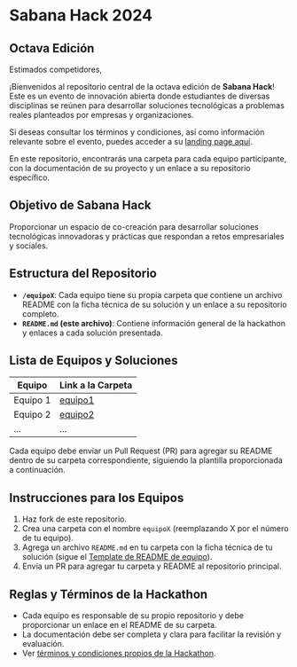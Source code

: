 # Sabana Hack 2024  
## Octava Edición

Estimados competidores, 

¡Bienvenidos al repositorio central de la octava edición de **Sabana Hack**! Este es un evento de innovación abierta donde estudiantes de diversas disciplinas se reúnen para desarrollar soluciones tecnológicas a problemas reales planteados por empresas y organizaciones.

Si deseas consultar los términos y condiciones, así como información relevante sobre el evento, puedes acceder a su [landing page aquí](https://www.unisabana.edu.co/programas/unidades-academicas/facultad-de-ingenieria/actividades-de-apendizaje-experiencial/sabana-hack-2024/).

En este repositorio, encontrarás una carpeta para cada equipo participante, con la documentación de su proyecto y un enlace a su repositorio específico.

## Objetivo de Sabana Hack
Proporcionar un espacio de co-creación para desarrollar soluciones tecnológicas innovadoras y prácticas que respondan a retos empresariales y sociales.

## Estructura del Repositorio
- **`/equipoX`**: Cada equipo tiene su propia carpeta que contiene un archivo README con la ficha técnica de su solución y un enlace a su repositorio completo.
- **`README.md` (este archivo)**: Contiene información general de la hackathon y enlaces a cada solución presentada.

## Lista de Equipos y Soluciones
| Equipo  | Link a la Carpeta |
| ------- | ----------------- |
| Equipo 1 | [equipo1](./equipo1) |
| Equipo 2 | [equipo2](./equipo2) |
| ...     | ...               |

Cada equipo debe enviar un Pull Request (PR) para agregar su README dentro de su carpeta correspondiente, siguiendo la plantilla proporcionada a continuación.

## Instrucciones para los Equipos
1. Haz fork de este repositorio.
2. Crea una carpeta con el nombre `equipoX` (reemplazando X por el número de tu equipo).
3. Agrega un archivo `README.md` en tu carpeta con la ficha técnica de tu solución (sigue el [Template de README de equipo](./templates/README-template.md)).
4. Envía un PR para agregar tu carpeta y README al repositorio principal.

## Reglas y Términos de la Hackathon
- Cada equipo es responsable de su propio repositorio y debe proporcionar un enlace en el README de su carpeta.
- La documentación debe ser completa y clara para facilitar la revisión y evaluación.
- Ver [términos y condiciones propios de la Hackathon](https://www.unisabana.edu.co/fileadmin/Archivos_de_usuario/Imagenes/Imagenes_Unidades_Academicas/Facultad_de_ingenieria/Sabana_Hack/T_C_Sabana_Hack_2024.pdf).

